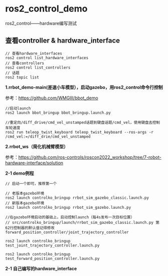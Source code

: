 # ros2_control_demo
ros2_control——hardware编写测试

## 查看controller & hardware_interface
```
// 查看hardware_interfaces
ros2 control list_hardware_interfaces
// 查看controllers
ros2 control list_controllers
// 话题
ros2 topic list
```

**1.rrbot_demo-main(差速小车模型），启动gazebo，用ros2_control命令行控制**

参考：https://github.com/WMGIII/bbot_demo
```
//启动launch
ros2 launch bbot_bringup bbot_bringup.launch.py
```
```
//重定向/diff_drive/cmd_vel_unstamped话题到键盘话题/cmd_vel，使用键盘去控制车轮速度
ros2 run teleop_twist_keyboard teleop_twist_keyboard --ros-args -r /cmd_vel:=/diff_drie/cmd_vel_unstamped

```
**2.rrbot_ws（简化机械臂模型）**

参考：https://github.com/ros-controls/roscon2022_workshop/tree/7-robot-hardware-interface/solution

**2-1 demo例程**
```
// 启动一个即可，推荐第一个

// 老版本gazebo环境
ros2 launch controlko_bringup rrbot_sim_gazebo_classic.launch.py
// 新版本gazebo环境
ros2 launch controlko_bringup rrbot_sim_gazebo.launch.py
```
```
//在gazebo环境启动的基础上，启动控制launch（每4s发布一次目标位置）
// src/controlko_bringup/launch/rrbot_sim_gazebo_classic.launch.py 第62行控制器的默认值记得修改forward_position_controller/joint_trajectory_controller

ros2 launch controlko_bringup test_joint_trajectory_controller.launch.py

ros2 launch controlko_bringup test_forward_position_controller.launch.py
```

**2-1 自己编写的hardware_interface**


